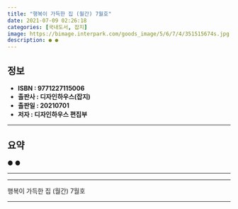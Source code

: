```yaml
---
title: "행복이 가득한 집 (월간) 7월호"
date: 2021-07-09 02:26:18
categories: [국내도서, 잡지]
image: https://bimage.interpark.com/goods_image/5/6/7/4/351515674s.jpg
description: ● ●
---
```


## **정보**

- **ISBN : 9771227115006**
- **출판사 : 디자인하우스(잡지)**
- **출판일 : 20210701**
- **저자 : 디자인하우스 편집부**

------



## **요약**

●  ●  

------



------


행복이 가득한 집 (월간) 7월호 

------


